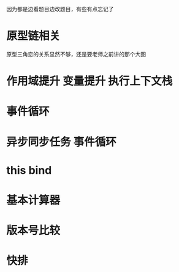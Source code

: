 因为都是边看题目边改题目，有些有点忘记了

# 原型链相关
原型三角恋的关系显然不够，还是要老师之前讲的那个大图

# 作用域提升 变量提升 执行上下文栈

# 事件循环

# 异步同步任务 事件循环

# this bind

# 基本计算器

# 版本号比较

# 快排